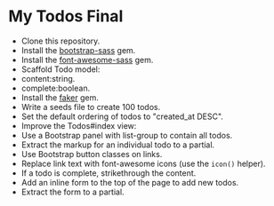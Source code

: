 # My Todos Final

 - Clone this repository.
 - Install the [bootstrap-sass](https://github.com/twbs/bootstrap-sass) gem.
 - Install the [font-awesome-sass](https://github.com/FortAwesome/font-awesome-sass) gem.
 - Scaffold Todo model:
  - content:string.
  - complete:boolean.
 - Install the [faker](https://github.com/stympy/faker) gem.
 - Write a seeds file to create 100 todos.
 - Set the default ordering of todos to "created_at DESC".
 - Improve the Todos#index view:
  - Use a Bootstrap panel with list-group to contain all todos.
  - Extract the markup for an individual todo to a partial.
  - Use Bootstrap button classes on links.
  - Replace link text with font-awesome icons (use the `icon()` helper).
  - If a todo is complete, strikethrough the content.
  - Add an inline form to the top of the page to add new todos.
  - Extract the form to a partial.

